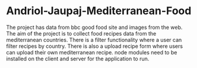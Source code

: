 # Andriol-Jaupaj-Mediterranean-Food
The project has data from bbc good food site and images from the web.
The aim of the project is to collect food recipes data from the mediterranean countries.
There is a filter functionality where a user can filter recipes by country.
There is also a upload recipe form where users can upload their own mediterranean recipe.
node modules need to be installed on the client and server for the application to run.
